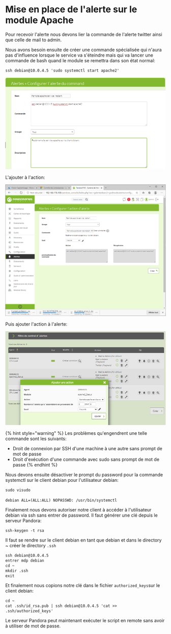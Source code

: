 # Mise en place de l'alerte sur le module Apache

Pour recevoir l'alerte nous devons lier la commande de l'alerte twitter ainsi que celle de mail to admin.

Nous avons besoin ensuite de créer une commande spécialisée qui n'aura pas d'influence lorsque le service va s'éteindre mais qui va lancer une commande de bash quand le module se remettra dans son état normal:

```text
ssh debian@10.0.4.5 'sudo systemctl start apache2'
```

![](../.gitbook/assets/image%20%2819%29.png)

L'ajouter à l'action:

![](../.gitbook/assets/image%20%2822%29.png)

Puis ajouter l'action à l'alerte:

![](../.gitbook/assets/image%20%2820%29.png)

{% hint style="warning" %}
Les problèmes qu'engendrent une telle commande sont les suivants:

* Droit de connexion par SSH d'une machine à une autre sans prompt de mot de passe
* Droit d'exécution d'une commande avec sudo sans prompt de mot de passe
{% endhint %}

Nous devons ensuite désactiver le prompt du password pour la commande systemctl sur le client debian pour l'utilisateur debian:

```text
sudo visudo

debian ALL=(ALL:ALL) NOPASSWD: /usr/bin/systemctl
```

Finalement nous devons autoriser notre client à accéder à l'utilisateur debian via ssh sans entrer de password. Il faut générer une clé depuis le serveur Pandora:

```text
ssh-keygen -t rsa
```

Il faut se rendre sur le client debian en tant que debian et dans le directory ~ créer le directory `.ssh`

```text
ssh debian@10.0.4.5
entrer mdp debian
cd ~
mkdir .ssh
exit
```

Et finalement nous copions notre clé dans le fichier `authorized_keys`sur le client debian:

```text
cd ~
cat .ssh/id_rsa.pub | ssh debian@10.0.4.5 'cat >> .ssh/authorized_keys'
```

Le serveur Pandora peut maintenant exécuter le script en remote sans avoir à utiliser de mot de passe.

